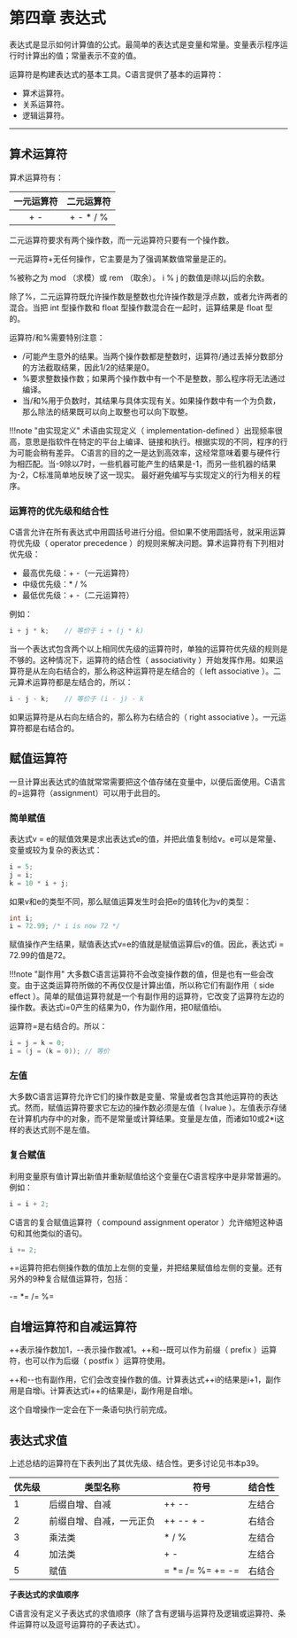 # 第四章 表达式

表达式是显示如何计算值的公式。最简单的表达式是变量和常量。变量表示程序运行时计算出的值；常量表示不变的值。

运算符是构建表达式的基本工具。C语言提供了基本的运算符：

- 算术运算符。
- 关系运算符。
- 逻辑运算符。

---

## 算术运算符

算术运算符有：

|一元运算符|二元运算符|
|:-:|:-:|
|+ -|+ - * / %|

二元运算符要求有两个操作数，而一元运算符只要有一个操作数。

一元运算符+无任何操作，它主要是为了强调某数值常量是正的。

%被称之为 mod （求模）或 rem （取余）。 i % j 的数值是i除以j后的余数。

除了%，二元运算符既允许操作数是整数也允许操作数是浮点数，或者允许两者的混合。当把 int 型操作数和 float 型操作数混合在一起时，运算结果是 float 型的。

运算符/和%需要特别注意：

- /可能产生意外的结果。当两个操作数都是整数时，运算符/通过丢掉分数部分的方法截取结果，因此1/2的结果是0。
- %要求整数操作数；如果两个操作数中有一个不是整数，那么程序将无法通过编译。
- 当/和%用于负数时，其结果与具体实现有关。如果操作数中有一个为负数，那么除法的结果既可以向上取整也可以向下取整。

!!!note "由实现定义"
	术语由实现定义（ implementation-defined ）出现频率很高，意思是指软件在特定的平台上编译、链接和执行。根据实现的不同，程序的行为可能会稍有差异。
	C语言的目的之一是达到高效率，这经常意味着要与硬件行为相匹配。当-9除以7时，一些机器可能产生的结果是-1，而另一些机器的结果为-2，C标准简单地反映了这一现实。
	最好避免编写与实现定义的行为相关的程序。

### 运算符的优先级和结合性

C语言允许在所有表达式中用圆括号进行分组。但如果不使用圆括号，就采用运算符优先级（ operator precedence ）的规则来解决问题。算术运算符有下列相对优先级：

- 最高优先级：+ -（一元运算符）
- 中级优先级：* / %
- 最低优先级：+ -（二元运算符）

例如：

```c
i + j * k;    // 等价于 i + (j * k)
```

当一个表达式包含两个以上相同优先级的运算符时，单独的运算符优先级的规则是不够的。这种情况下，运算符的结合性（ associativity ）开始发挥作用。如果运算符是从左向右结合的，那么称这种运算符是左结合的（ left associative ）。二元算术运算符都是左结合的，所以：

```c
i - j - k;    // 等价于 (i - j) - k
```

如果运算符是从右向左结合的，那么称为右结合的（ right associative ）。一元运算符都是右结合的。

## 赋值运算符

一旦计算出表达式的值就常常需要把这个值存储在变量中，以便后面使用。C语言的=运算符（assignment）可以用于此目的。

### 简单赋值

表达式v = e的赋值效果是求出表达式e的值，并把此值复制给v。e可以是常量、变量或较为复杂的表达式：

```c
i = 5;
j = i;
k = 10 * i + j;
```

如果v和e的类型不同，那么赋值运算发生时会把e的值转化为v的类型：

```c
int i;
i = 72.99; /* i is now 72 */
```

赋值操作产生结果，赋值表达式v=e的值就是赋值运算后v的值。因此，表达式i = 72.99的值是72。

!!!note "副作用"
	大多数C语言运算符不会改变操作数的值，但是也有一些会改变。由于这类运算符所做的不再仅仅是计算出值，所以称它们有副作用（ side effect ）。简单的赋值运算符就是一个有副作用的运算符，它改变了运算符左边的操作数。表达式i=0产生的结果为0，作为副作用，把0赋值给i。

运算符=是右结合的。所以：

```c
i = j = k = 0;
i = (j = (k = 0)); // 等价
```

### 左值

大多数C语言运算符允许它们的操作数是变量、常量或者包含其他运算符的表达式。然而，赋值运算符要求它左边的操作数必须是左值（ lvalue ）。左值表示存储在计算机内存中的对象，而不是常量或计算结果。变量是左值，而诸如10或2*i这样的表达式则不是左值。

### 复合赋值

利用变量原有值计算出新值并重新赋值给这个变量在C语言程序中是非常普遍的。例如：

```c
i = i + 2;
```

C语言的复合赋值运算符（ compound assignment operator ）允许缩短这种语句和其他类似的语句。

```c
i += 2;
```

+=运算符把右侧操作数的值加上左侧的变量，并把结果赋值给左侧的变量。还有另外的9种复合赋值运算符，包括：

-= *= /= %=

## 自增运算符和自减运算符

++表示操作数加1，--表示操作数减1。++和--既可以作为前缀（ prefix ）运算符，也可以作为后缀（ postfix ）运算符使用。

++和--也有副作用，它们会改变操作数的值。计算表达式++i的结果是i+1，副作用是自增i。计算表达式i++的结果是i，副作用是自增i。

这个自增操作一定会在下一条语句执行前完成。

## 表达式求值

上述总结的运算符在下表列出了其优先级、结合性。更多讨论见书本p39。

|优先级|类型名称|符号|结合性|
|-|-|-|-|
|1|后缀自增、自减|++ --|左结合|
|2|前缀自增、自减，一元正负|++ -- + -|右结合|
|3|乘法类|* / %|左结合|
|4|加法类|+ -|左结合|
|5|赋值|= *= /= %= += -=|右结合|

**子表达式的求值顺序**

C语言没有定义子表达式的求值顺序（除了含有逻辑与运算符及逻辑或运算符、条件运算符以及逗号运算符的子表达式）。